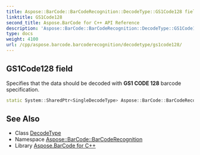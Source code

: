 ```yaml
---
title: Aspose::BarCode::BarCodeRecognition::DecodeType::GS1Code128 field
linktitle: GS1Code128
second_title: Aspose.BarCode for C++ API Reference
description: 'Aspose::BarCode::BarCodeRecognition::DecodeType::GS1Code128 field. Specifies that the data should be decoded with GS1 CODE 128 barcode specification in C++.'
type: docs
weight: 4100
url: /cpp/aspose.barcode.barcoderecognition/decodetype/gs1code128/
---
```

## GS1Code128 field


Specifies that the data should be decoded with **GS1 CODE 128** barcode specification.

```cpp
static System::SharedPtr<SingleDecodeType> Aspose::BarCode::BarCodeRecognition::DecodeType::GS1Code128
```




## See Also

* Class [DecodeType](../)
* Namespace [Aspose::BarCode::BarCodeRecognition](../../)
* Library [Aspose.BarCode for C++](../../../)
